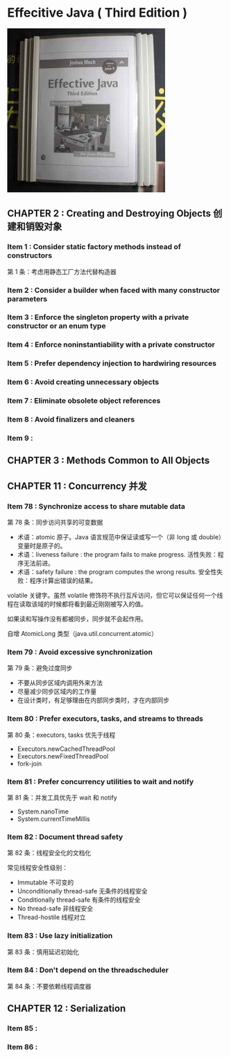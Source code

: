 # Effecitive Java ( Third Edition ) 

![](EJ3.jpg)

## CHAPTER 2 : Creating and Destroying Objects 创建和销毁对象

### Item 1 : Consider static factory methods instead of constructors
第 1 条：考虑用静态工厂方法代替构造器

### Item 2 : Consider a builder when faced with many constructor parameters

### Item 3 : Enforce the singleton property with a private constructor or an enum type 

### Item 4 : Enforce noninstantiability with a private constructor

### Item 5 : Prefer dependency injection to hardwiring resources

### Item 6 : Avoid creating unnecessary objects

### Item 7 : Eliminate obsolete object references

### Item 8 : Avoid finalizers and cleaners

### Item 9 : 

## CHAPTER 3 : Methods Common to All Objects 

## CHAPTER 11 : Concurrency 并发

### Item 78 : Synchronize access to share mutable data
第 78 条：同步访问共享的可变数据

- 术语：atomic 原子。Java 语言规范中保证读或写一个（非 long 或 double）变量时是原子的。
- 术语：liveness failure : the program fails to make progress. 活性失败：程序无法前进。
- 术语：safety failure : the program computes the wrong results. 安全性失败：程序计算出错误的结果。

volatile 关键字。虽然 volatile 修饰符不执行互斥访问，但它可以保证任何一个线程在读取该域的时候都将看到最近刚刚被写入的值。

如果读和写操作没有都被同步，同步就不会起作用。

自增 AtomicLong 类型（java.util.concurrent.atomic）

### Item 79 : Avoid excessive synchronization
第 79 条：避免过度同步

- 不要从同步区域内调用外来方法
- 尽量减少同步区域内的工作量
- 在设计类时，有足够理由在内部同步类时，才在内部同步
### Item 80 : Prefer executors, tasks, and streams to threads
第 80 条：executors, tasks 优先于线程

- Executors.newCachedThreadPool 
- Executors.newFixedThreadPool
- fork-join 
### Item 81 : Prefer concurrency utilities to wait and notify
第 81 条：并发工具优先于 wait 和 notify

- System.nanoTime
- System.currentTimeMillis
### Item 82 : Document thread safety
第 82 条：线程安全化的文档化

常见线程安全性级别：

- Immutable 不可变的
- Unconditionally thread-safe 无条件的线程安全
- Conditionally thread-safe 有条件的线程安全
- No thread-safe 非线程安全
- Thread-hostile 线程对立
### Item 83 : Use lazy initialization
第 83 条：慎用延迟初始化


### Item 84 : Don't depend on the threadscheduler
第 84 条：不要依赖线程调度器

## CHAPTER 12 : Serialization

### Item 85 : 

### Item 86 : 

